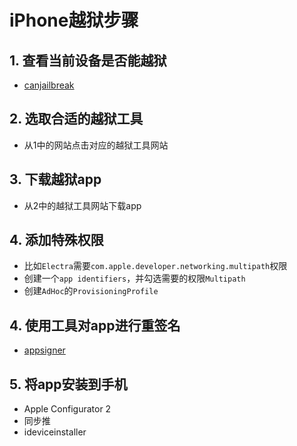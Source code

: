 # iPhone越狱步骤

## 1. 查看当前设备是否能越狱
- [canjailbreak][canjailbreak]

## 2. 选取合适的越狱工具
- 从1中的网站点击对应的越狱工具网站

## 3. 下载越狱app
- 从2中的越狱工具网站下载app

## 4. 添加特殊权限
- 比如`Electra`需要`com.apple.developer.networking.multipath`权限
- 创建一个`app identifiers`，并勾选需要的权限`Multipath`
- 创建`AdHoc`的`ProvisioningProfile`

## 4. 使用工具对app进行重签名
- [appsigner][appsigner]

## 5. 将app安装到手机
- Apple Configurator 2
- 同步推
- ideviceinstaller


[appsigner]:https://dantheman827.github.io/ios-app-signer
[canjailbreak]:https://canijailbreak.com
